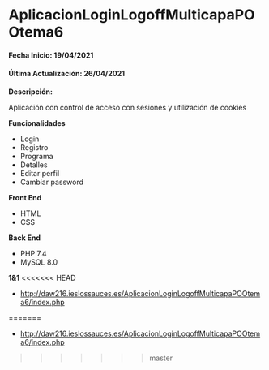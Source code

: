 # AplicacionLoginLogoffMulticapaPOOtema6

#### Fecha Inicio: 19/04/2021
#### Última Actualización: 26/04/2021

**Descripción:**

Aplicación con control de acceso con sesiones y utilización de cookies

**Funcionalidades**
- Login
- Registro
- Programa
- Detalles
- Editar perfil
- Cambiar password

**Front End**
- HTML
- CSS

**Back End**
- PHP 7.4
- MySQL 8.0

**1&1**
<<<<<<< HEAD
- http://daw216.ieslossauces.es/AplicacionLoginLogoffMulticapaPOOtema6/index.php

=======
- http://daw216.ieslossauces.es/AplicacionLoginLogoffMulticapaPOOtema6/index.php
>>>>>>> master
